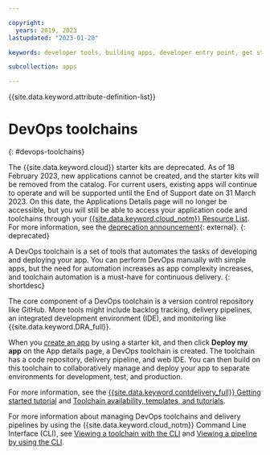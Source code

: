 ```yaml
---

copyright:
  years: 2019, 2023
lastupdated: "2023-01-20"

keywords: developer tools, building apps, developer entry point, get started coding, DevOps, toolchain, continuous delivery, cluster

subcollection: apps

---
```


{{site.data.keyword.attribute-definition-list}}

# DevOps toolchains
{: #devops-toolchains}

The {{site.data.keyword.cloud}} starter kits are deprecated. As of 18 February 2023, new applications cannot be created, and the starter kits will be removed from the catalog. For current users, existing apps will continue to operate and will be supported until the End of Support date on 31 March 2023. On this date, the Applications Details page will no longer be accessible, but you will still be able to access your application code and toolchains through your [{{site.data.keyword.cloud_notm}} Resource List](https://cloud.ibm.com/resources). For more information, see the [deprecation announcement](https://www.ibm.com/cloud/blog/announcements/deprecation-of-ibm-cloud-starter-kits){: external}.
{: deprecated}

A DevOps toolchain is a set of tools that automates the tasks of developing and deploying your app. You can perform DevOps manually with simple apps, but the need for automation increases as app complexity increases, and toolchain automation is a must-have for continuous delivery.
{: shortdesc}

The core component of a DevOps toolchain is a version control repository like GitHub. More tools might include backlog tracking, delivery pipelines, an integrated development environment (IDE), and monitoring like {{site.data.keyword.DRA_full}}.

When you [create an app](/docs/apps?topic=apps-getting-started) by using a starter kit, and then click **Deploy my app** on the App details page, a DevOps toolchain is created. The toolchain has a code repository, delivery pipeline, and web IDE. You can then build on this toolchain to collaboratively manage and deploy your app to separate environments for development, test, and production.

For more information, see the [{{site.data.keyword.contdelivery_full}} Getting started tutorial](/docs/ContinuousDelivery?topic=ContinuousDelivery-getting-started) and [Toolchain availability, templates, and tutorials](/docs/ContinuousDelivery?topic=ContinuousDelivery-cd_about).

For more information about managing DevOps toolchains and delivery pipelines by using the {{site.data.keyword.cloud_notm}} Command Line Interface (CLI), see [Viewing a toolchain with the CLI](/docs/ContinuousDelivery?topic=ContinuousDelivery-toolchains_getting_started#viewing-toolchain-cli) and [Viewing a pipeline by using the CLI](/docs/ContinuousDelivery?topic=ContinuousDelivery-pipeline-working#viewing-pipeline-cli).
